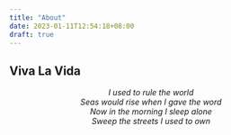 ```yaml
---
title: "About"
date: 2023-01-11T12:54:18+08:00
draft: true
---
```


<h2 class="beautiful">Viva La Vida</h2>

<p style="text-align:center"><em>
I used to rule the world<br>
Seas would rise when I gave the word<br>
Now in the morning I sleep alone<br>
Sweep the streets I used to own
</em></p>
